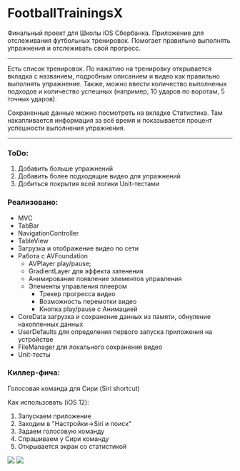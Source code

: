 FootballTrainingsX
===
Финальный проект для Школы iOS Сбербанка. Приложение для отслеживания футбольных тренировок. Помогает правильно выполнять упражнения и отслеживать свой прогресс.
***
Есть список тренировок. По нажатию на тренировку открывается вкладка с названием, подробным описанием и видео как правильно выполнять упражнение. Также, можно ввести количество выполненых подходов и количество успешных (например, 10 ударов по воротам, 5 точных ударов). 

Сохраненные данные можно посмотреть на вкладке Статистика. Там накапливается информация за всё время и показывается процент успешности выполнения упражнения.
***
### ToDo: 
1. Добавить больше упражнений
2. Добавить более подходящие видео для упражнений
3. Добиться покрытия всей логики Unit-тестами

### Реализовано:
* MVC
* TabBar
* NavigationController
* TableView
* Загрузка и отображение видео по сети
* Работа с AVFoundation
    * AVPlayer play/pause; 
    * GradientLayer для эффекта затенения
    * Анимирование появление элементов управления
    * Элементы управления плеером
        * Трекер прогресса видео
        * Возможность перемотки видео
        * Кнопка play/pause c Анимацией
* CoreData загрузка и сохранение данных из памяти, обнуление накопленных данных
* UserDefaults для определения первого запуска приложения на устройстве
* FileManager для локального сохранения видео
* Unit-тесты

### Киллер-фича: 
 Голосовая команда для Сири (Siri shortcut)
 
 Как использовать (iOS 12):
 1. Запускаем приложение
 2. Заходим в "Настройки->Siri и поиск"
 3. Задаем голосовую команду
 4. Спрашиваем у Сири команду
 5. Открывается экран со статистикой
 
 ![](https://firebasestorage.googleapis.com/v0/b/footballtrainingsx.appspot.com/o/Снимок%20экрана%202019-12-06%20в%2016.48.48.png?alt=media&token=8ca75652-8823-4199-ad13-12b35ed03c17)
 ![](https://firebasestorage.googleapis.com/v0/b/footballtrainingsx.appspot.com/o/Снимок%20экрана%202019-12-06%20в%2016.49.00.png?alt=media&token=82836b50-6b34-48a2-875f-31668fb03a7a)
